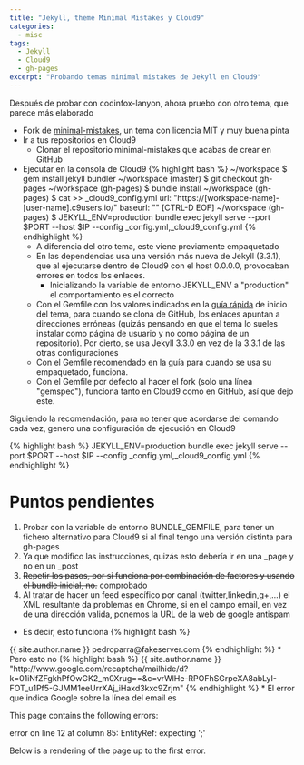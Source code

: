 ```yaml
---
title: "Jekyll, theme Minimal Mistakes y Cloud9"
categories:
  - misc
tags:
  - Jekyll
  - Cloud9
  - gh-pages
excerpt: "Probando temas minimal mistakes de Jekyll en Cloud9"
---
```


Después de probar con codinfox-lanyon, ahora pruebo con otro tema, que parece más elaborado

* Fork de [minimal-mistakes](https://github.com/mmistakes/minimal-mistakes), un tema con licencia MIT y muy buena pinta
* Ir a tus repositorios en Cloud9
  * Clonar el repositorio minimal-mistakes que acabas de crear en GitHub
* Ejecutar en la consola de Cloud9
{% highlight bash %}
~/workspace $ gem install jekyll bundler
~/workspace (master) $ git checkout gh-pages
~/workspace (gh-pages) $ bundle install
~/workspace (gh-pages) $ cat >> _cloud9_config.yml
url: "https://[workspace-name]-[user-name].c9users.io/"
baseurl: ""
[CTRL-D EOF]
~/workspace (gh-pages) $ JEKYLL_ENV=production bundle exec jekyll serve --port $PORT --host $IP --config _config.yml,_cloud9_config.yml 
{% endhighlight %}
  * A diferencia del otro tema, este viene previamente empaquetado
  * En las dependencias usa una versión más nueva de Jekyll (3.3.1), que al ejecutarse dentro de Cloud9 con el host 0.0.0.0, provocaban errores en todos los enlaces. 
    * Inicializando la variable de entorno JEKYLL_ENV a "production" el comportamiento es el correcto
  * Con el Gemfile con los valores indicados en la [guía rápida](https://mmistakes.github.io/minimal-mistakes/docs/quick-start-guide/) de inicio del tema, para cuando se clona de GitHub, los enlaces apuntan a direcciones erróneas (quizás pensando en que el tema lo sueles instalar como página de usuario y no como página de un repositorio). Por cierto, se usa Jekyll 3.3.0 en vez de la 3.3.1 de las otras configuraciones
  * Con el Gemfile recomendado en la guía para cuando se usa su empaquetado, funciona. 
  * Con el Gemfile por defecto al hacer el fork (solo una línea "gemspec"), funciona tanto en Cloud9 como en GitHub, así que dejo este.

Siguiendo la recomendación, para no tener que acordarse del comando cada vez, genero una configuración de ejecución en Cloud9

{% highlight bash %}
JEKYLL_ENV=production bundle exec jekyll serve --port $PORT --host $IP --config _config.yml,_cloud9_config.yml
{% endhighlight %}

# Puntos pendientes

1. Probar con la variable de entorno BUNDLE_GEMFILE, para tener un fichero alternativo para Cloud9 si al final tengo una versión distinta para gh-pages
2. Ya que modifico las instrucciones, quizás esto debería ir en una _page y no en un _post
3. ~~Repetir los pasos, por si funciona por combinación de factores y usando el bundle inicial, no.~~ comprobado
4. Al tratar de hacer un feed específico por canal (twitter,linkedin,g+,...) el XML resultante da problemas en Chrome, si en el campo email, en vez de una dirección valida, ponemos la URL de la web de google antispam
  * Es decir, esto funciona
{% highlight bash %}
  <author>
    <name>{{ site.author.name }}</name>
    <email>pedroparra@fakeserver.com</email>
  </author>
{% endhighlight %}
  * Pero esto no
{% highlight bash %}
 <author>
   <name>{{ site.author.name }}</name>
   <email>"http://www.google.com/recaptcha/mailhide/d?k=01iNfZFgkhPfOwGK2_m0Xrug==&c=vrWlHe-RPOFhSGrpeXA8abLyI-FOT_u1Pf5-GJMM1eeUrrXAj_iHaxd3kxc9Zrjm"</email>
 </author>
{% endhighlight %}
  * El error que indica Google sobre la línea del email es
<div class="notice--danger">
<p><bold>This page contains the following errors:</bold></p>

<p>error on line 12 at column 85: EntityRef: expecting ';'</p>
<p><bold>Below is a rendering of the page up to the first error.</bold></p>
</div>


